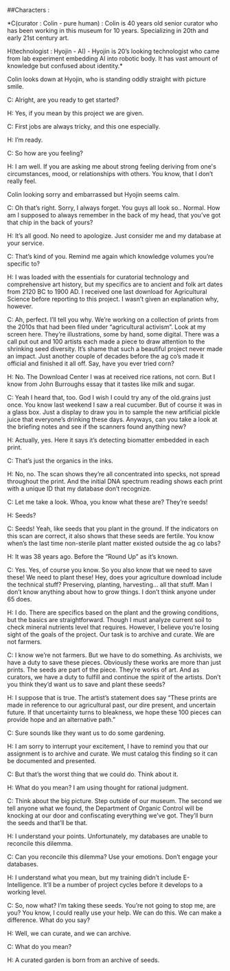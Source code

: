 ##Characters : 

*C(curator : Colin - pure human) : Colin is 40 years old senior curator who has been working in this museum for 10 years. Specializing in 20th and early 21st century art.

H(technologist : Hyojin - AI) - Hyojin is 20’s looking technologist who came from lab experiment embedding AI into robotic body. It has vast amount of knowledge but confused about identity.*


Colin looks down at Hyojin, who is standing oddly straight with picture smile.


C: Alright, are you ready to get started?

H: Yes, if you mean by this project we are given.

C: First jobs are always tricky, and this one especially.

H: I’m ready.

C: So how are you feeling?

H: I am well. If you are asking me about strong feeling deriving from one's circumstances, mood, or relationships with others. You know, that I don’t really feel.

Colin looking sorry and embarrassed but Hyojin seems calm.

C: Oh that’s right. Sorry, I always forget. You guys all look so.. Normal. How am I supposed to always remember in the back of my head, that you’ve got that chip in the back of yours?

H: It’s all good. No need to apologize. Just consider me and my database at your service. 

C: That’s kind of you. Remind me again which knowledge volumes you’re specific to?

H: I was loaded with the essentials for curatorial technology and comprehensive art history, but my specifics are to ancient and folk art dates from 2120 BC to 1900 AD. I received one last download for Agricultural Science before reporting to this project. I wasn’t given an explanation why, however.

C: Ah, perfect. I’ll tell you why. We’re working on a collection of prints from the 2010s that had been filed under “agricultural activism”. Look at my screen here. They’re illustrations, some by hand, some digital. There was a call put out and 100 artists each made a piece to draw attention to the shrinking seed diversity. It’s shame that such a beautiful project never made an impact. Just another couple of decades before the ag co’s made it official and finished it all off. Say, have you ever tried corn?

H: No. The Download Center I was at received rice rations, not corn. But I know from John Burroughs essay that it tastes like milk and sugar.

C: Yeah I heard that, too. God I wish I could try any of the old.grains just once. You know last weekend I saw a real cucumber. But of course it was in a glass box. Just a display to draw you in to sample the new artificial pickle juice that everyone’s drinking these days. Anyways, can you take a look at the briefing notes and see if the scanners found anything new?

H: Actually, yes. Here it says it’s detecting biomatter embedded in each print.

C: That’s just the organics in the inks. 

H: No, no. The scan shows they’re all concentrated into specks, not spread throughout the print. And the initial DNA spectrum reading shows each print with a unique ID that my database don’t recognize.

C: Let me take a look. Whoa, you know what these are? They’re seeds!

H: Seeds?

C: Seeds! Yeah, like seeds that you plant in the ground. If the indicators on this scan are correct, it also shows that these seeds are fertile. You know when’s the last time non-sterile plant matter existed outside the ag co labs?

H: It was 38 years ago. Before the “Round Up” as it’s known.

C: Yes. Yes, of course you know. So you also know that we need to save these! We need to plant these! Hey, does your agriculture download include the technical stuff? Preserving, planting, harvesting… all that stuff. Man I don’t know anything about how to grow things. I don’t think anyone under 65 does.

H: I do. There are specifics based on the plant and the growing conditions, but the basics are straightforward. Though I must analyze current soil to check mineral nutrients level that requires. However, I believe you’re losing sight of the goals of the project. Our task is to archive and curate. We are not farmers.

C: I know we’re not farmers. But we have to do something. As archivists, we have a duty to save these pieces. Obviously these works are more than just prints. The seeds are part of the piece. They’re works of art. And as curators, we have a duty to fulfill and continue the spirit of the artists. Don’t you think they’d want us to save and plant these seeds?

H: I suppose that is true. The artist’s statement does say “These prints are made in reference to our agricultural past, our dire present, and uncertain future. If that uncertainty turns to bleakness, we hope these 100 pieces can provide hope and an alternative path.” 

C: Sure sounds like they want us to do some gardening.

H: I am sorry to interrupt your excitement, I have to remind you that our assignment is to archive and curate. We must catalog this finding so it can be documented and presented.

C: But that’s the worst thing that we could do. Think about it.

H: What do you mean? I am using thought for rational judgment.

C: Think about the big picture. Step outside of our museum. The second we tell anyone what we found, the Department of Organic Control will be knocking at our door and confiscating everything we’ve got. They’ll burn the seeds and that’ll be that. 

H: I understand your points. Unfortunately, my databases are unable to reconcile this dilemma. 

C: Can you reconcile this dilemma? Use your emotions. Don’t engage your databases.

H: I understand what you mean, but my training didn’t include E-Intelligence. It’ll be a number of project cycles before it develops to a working level.

C: So, now what? I’m taking these seeds. You’re not going to stop me, are you? You know, I could really use your help. We can do this. We can make a difference. What do you say?

H: Well, we can curate, and we can archive.

C: What do you mean?

H: A curated garden is born from an archive of seeds.
